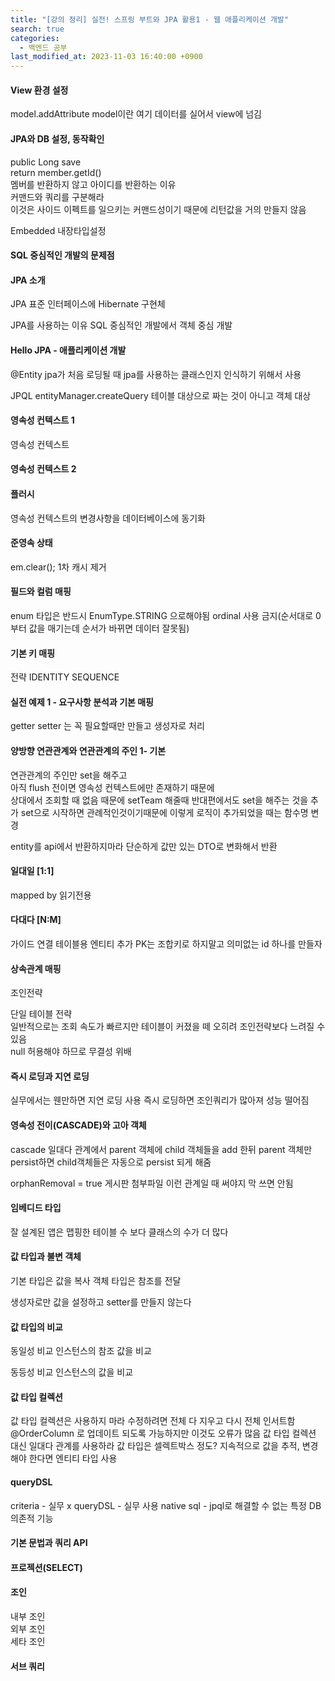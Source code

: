 ```yaml
---
title: "[강의 정리] 실전! 스프링 부트와 JPA 활용1 - 웹 애플리케이션 개발"
search: true
categories: 
  - 백엔드 공부
last_modified_at: 2023-11-03 16:40:00 +0900
---
```


#### View 환경 설정

model.addAttribute
model이란 여기 데이터를 실어서 view에 넘김

#### JPA와 DB 설정, 동작확인

public Long save  
return member.getId()  
멤버를 반환하지 않고 아이디를 반환하는 이유  
커맨드와 쿼리를 구분해라  
이것은 사이드 이펙트를 일으키는 커맨드성이기 때문에 리턴값을 거의 만들지 않음  

Embedded
내장타입설정

#### SQL 중심적인 개발의 문제점

#### JPA 소개

JPA 표준 인터페이스에 Hibernate 구현체

JPA를 사용하는 이유
SQL 중심적인 개발에서 객체 중심 개발

#### Hello JPA - 애플리케이션 개발

@Entity
jpa가 처음 로딩될 때 jpa를 사용하는 클래스인지 인식하기 위해서 사용

JPQL
entityManager.createQuery
테이블 대상으로 짜는 것이 아니고 객체 대상

#### 영속성 컨텍스트 1

영속성 컨텍스트

#### 영속성 컨텍스트 2

#### 플러시

영속성 컨텍스트의 변경사항을 데이터베이스에 동기화

#### 준영속 상태

em.clear();
1차 캐시 제거

#### 필드와 컬럼 매핑

enum 타입은 반드시 EnumType.STRING 으로해야됨
ordinal 사용 금지(순서대로 0부터 값을 매기는데 순서가 바뀌면
데이터 잘못됨)

#### 기본 키 매핑

전략
IDENTITY
SEQUENCE

#### 실전 예제 1 - 요구사항 분석과 기본 매핑

getter setter 는 꼭 필요할때만 만들고
생성자로 처리

#### 양방향 연관관계와 연관관계의 주인 1- 기본

연관관계의 주인만 set을 해주고  
아직 flush 전이면 영속성 컨텍스트에만 존재하기 때문에  
상대에서 조회할 때 없음
때문에 setTeam 해줄때 반대편에서도 set을 해주는 것을 추가
set으로 시작하면 관례적인것이기때문에 이렇게 로직이 추가되었을 때는
함수명 변경

entity를 api에서 반환하지마라
단순하게 값만 있는 DTO로 변화해서 반환

#### 일대일 [1:1]

mapped by
읽기전용

#### 다대다 [N:M]

가이드
연결 테이블용 엔티티 추가
PK는 조합키로 하지말고 의미없는 id 하나를 만들자

#### 상속관계 매핑

조인전략


단일 테이블 전략  
일반적으로는 조회 속도가 빠르지만 테이블이 커졌을 떼 오히려 조인전략보다 느려질 수 있음  
null 허용해야 하므로 무결성 위배  

#### 즉시 로딩과 지연 로딩

실무에서는 웬만하면 지연 로딩 사용
즉시 로딩하면 조인쿼리가 많아져 성능 떨어짐

#### 영속성 전이(CASCADE)와 고아 객체

cascade
일대다 관계에서 parent 객체에 child 객체들을 add 한뒤
parent 객체만 persist하면 child객체들은 자동으로 persist 되게 해줌

orphanRemoval = true
게시판 첨부파일 이런 관계일 때 써야지 막 쓰면 안됨

#### 임베디드 타입

잘 설계된 앱은 맵핑한 테이블 수 보다 클래스의 수가 더 많다

#### 값 타입과 불변 객체

기본 타입은 값을 복사
객체 타입은 참조를 전달

생성자로만 값을 설정하고 setter를 만들지 않는다

#### 값 타입의 비교

동일성 비교
인스턴스의 참조 값을 비교

동등성 비교
인스턴스의 값을 비교

#### 값 타입 컬렉션

값 타입 컬렉션은 사용하지 마라
수정하려면 전체 다 지우고 다시 전체 인서트함
@OrderColumn 로 업데이트 되도록 가능하지만 이것도 오류가 많음 
값 타입 컬렉션 대신 일대다 관계를 사용하라
값 타입은 셀렉트박스 정도?
지속적으로 값을 추적, 변경해야 한다면 엔티티 타입 사용

#### queryDSL

criteria - 실무 x
queryDSL - 실무 사용
native sql - jpql로 해결할 수 없는 특정 DB 의존적 기능

#### 기본 문법과 쿼리 API

#### 프로젝션(SELECT)

#### 조인

내부 조인  
외부 조인  
세타 조인

#### 서브 쿼리
